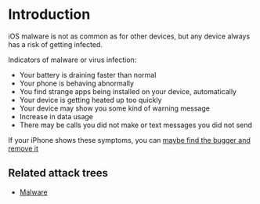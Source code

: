 # Introduction

iOS malware is not as common as for other devices, but any device always has a risk of getting infected. 

Indicators of malware or virus infection:

* Your battery is draining faster than normal
* Your phone is behaving abnormally
* You find strange apps being installed on your device, automatically
* Your device is getting heated up too quickly
* Your device may show you some kind of warning message
* Increase in data usage
* There may be calls you did not make or text messages you did not send

If your iPhone shows these symptoms, you can [maybe find the bugger and remove it](clean-machine.md)

## Related attack trees

* [Malware](attack-trees:docs/malware/README)

